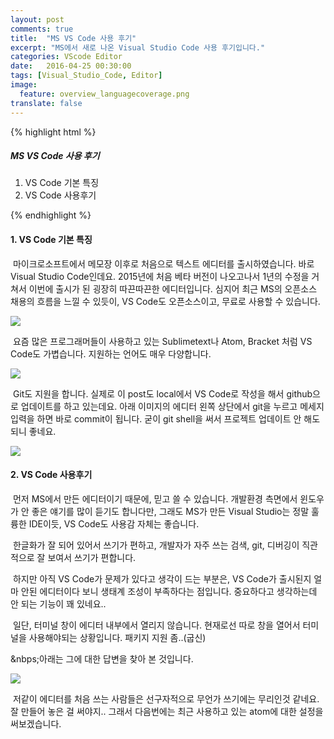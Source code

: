 ```yaml
---
layout: post
comments: true
title:  "MS VS Code 사용 후기"
excerpt: "MS에서 새로 나온 Visual Studio Code 사용 후기입니다."
categories: VScode Editor
date:   2016-04-25 00:30:00
tags: [Visual_Studio_Code, Editor]
image:
  feature: overview_languagecoverage.png
translate: false
---
```

{% highlight html %}
<h5>MS VS Code 사용 후기</h5>
  <ol>
    <li>VS Code 기본 특징</li>
    <li>VS Code 사용후기</li>
  </ol>
{% endhighlight %}

<h4>1. VS Code 기본 특징</h4>

<p>&nbsp;마이크로소프트에서 메모장 이후로 처음으로 텍스트 에디터를 출시하였습니다. 바로 Visual Studio Code인데요. 2015년에 처음 베타 버전이 나오고나서 1년의 수정을 거쳐서 이번에 출시가 된 굉장히 따끈따끈한 에디터입니다. 심지어 최근 MS의 오픈소스 채용의 흐름을 느낄 수 있듯이, VS Code도 오픈소스이고, 무료로 사용할 수 있습니다.</p>
<img src="https://dl.dropbox.com/s/cspxnwj2ziqlfpg/getting_started.png"/>

<p>&nbsp;요즘 많은 프로그래머들이 사용하고 있는 Sublimetext나 Atom, Bracket 처럼 VS Code도 가볍습니다. 지원하는 언어도 매우 다양합니다.</p>
<img src="https://dl.dropbox.com/s/l1qg4kxd5za3fkh/language_support.png">

<p>&nbsp;Git도 지원을 합니다. 실제로 이 post도 local에서 VS Code로 작성을 해서 github으로 업데이트를 하고 있는데요. 아래 이미지의 에디터 왼쪽 상단에서 git을 누르고 메세지 입력을 하면 바로 commit이 됩니다. 굳이 git shell을 써서 프로젝트 업데이트 안 해도 되니 좋네요.</p>
<img src="https://dl.dropbox.com/s/nc9ee6986jrgvcw/git_setting.png">


<h4>2. VS Code 사용후기</h4>

<p>&nbsp;먼저 MS에서 만든 에디터이기 때문에, 믿고 쓸 수 있습니다. 개발환경 측면에서 윈도우가 안 좋은 얘기를 많이 듣기도 합니다만, 그래도 MS가 만든 Visual Studio는 정말 훌륭한 IDE이듯, VS Code도 사용감 자체는 좋습니다.</p>
<p>&nbsp;한글화가 잘 되어 있어서 쓰기가 편하고, 개발자가 자주 쓰는 검색, git, 디버깅이 직관적으로 잘 보여서 쓰기가 편합니다.</p>
<p>&nbsp;하지만 아직 VS Code가 문제가 있다고 생각이 드는 부분은, VS Code가 출시된지 얼마 안된 에디터이다 보니 생태계 조성이 부족하다는 점입니다. 중요하다고 생각하는데 안 되는 기능이 꽤 있네요..</p>
<p>&nbsp;일단, 터미널 창이 에디터 내부에서 열리지 않습니다. 현재로선 따로 창을 열어서 터미널을 사용해야되는 상황입니다. 패키지 지원 좀..(굽신)</p>
<p>&nbps;아래는 그에 대한 답변을 찾아 본 것입니다.</p>
<img src="https://dl.dropbox.com/s/i0dvh7zlbi49zji/command.PNG">
<p>&nbsp;저같이 에디터를 처음 쓰는 사람들은 선구자적으로 무언가 쓰기에는 무리인것 같네요. 잘 만들어 놓은 걸 써야지.. 그래서 다음번에는 최근 사용하고 있는 atom에 대한 설정을 써보겠습니다.</p>
